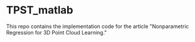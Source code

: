 # TPST_matlab
This repo contains the implementation code for the article "Nonparametric Regression for 3D Point Cloud Learning."
